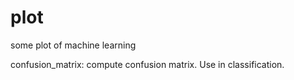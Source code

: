 plot
====

some plot of machine learning

confusion_matrix: compute confusion matrix. Use in classification.  
